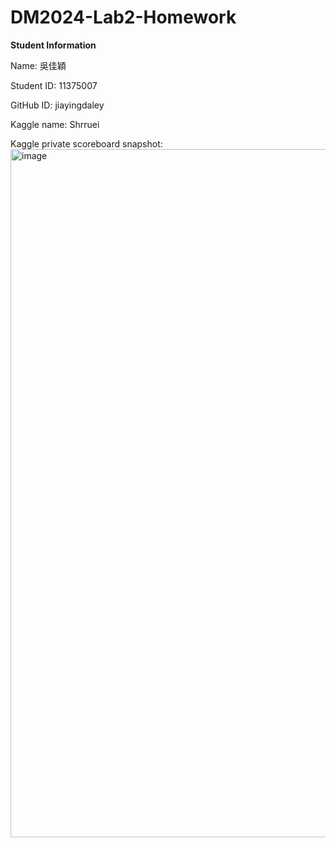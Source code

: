 # DM2024-Lab2-Homework
**Student Information**

Name: 吳佳穎

Student ID: 11375007

GitHub ID: jiayingdaley

Kaggle name: Shrruei

Kaggle private scoreboard snapshot: 
<img width="1101" alt="image" src="https://github.com/user-attachments/assets/fb4bed29-fe64-4587-ab96-2d716a0adb91" />

